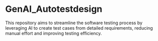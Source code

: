 # GenAI_Autotestdesign
This repository aims to streamline the software testing process by leveraging AI to create test cases from detailed requirements, reducing manual effort and improving testing efficiency.
